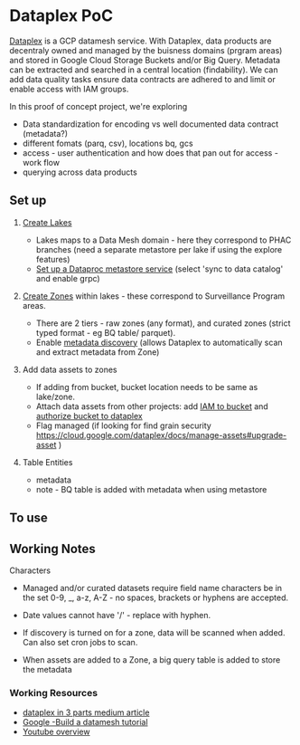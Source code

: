 # Dataplex PoC

[Dataplex](https://cloud.google.com/blog/products/data-analytics/build-a-data-mesh-on-google-cloud-with-dataplex-now-generally-available?utm_source=youtube&utm_medium=unpaidsoc&utm_campaign=fy22q1-googlecloudevents-blog-data-description-no-brand-global&utm_content=j2hU_vkiWa0-skyvine1026739764&utm_term=-) is a GCP datamesh service.  With Dataplex, data products are decentraly owned and managed by the buisness domains (prgram areas) and stored in Google Cloud Storage Buckets and/or Big Query. Metadata can be extracted and searched in a central location (findability). We can add data quality tasks ensure data contracts are adhered to and limit or enable access with IAM groups. 


In this proof of concept project, we're exploring 
- Data standardization for encoding vs  well documented data contract (metadata?)
- different fomats (parq, csv), locations bq, gcs
- access - user authentication and how does that pan out for access - work flow
- querying across data products


## Set up

1. [Create Lakes](https://cloud.google.com/dataplex/docs/create-lake) 
    *  Lakes maps to a Data Mesh domain - here they correspond to PHAC branches (need a separate metastore per lake if using the explore features)
    * [Set up a Dataproc metastore service](https://cloud.google.com/dataplex/docs/create-lake#metastore) (select 'sync to data catalog' and enable grpc)

2. [Create Zones](https://cloud.google.com/dataplex/docs/add-zone) within lakes - these correspond to Surveillance Program areas. 
    * There are 2 tiers - raw zones (any format), and curated zones (strict typed format - eg BQ table/ parquet).
    * Enable [metadata discovery](https://cloud.google.com/dataplex/docs/add-zone#:~:text=the%20same%20zone.-,Optional,-%3A%20Enable%20metadata%20discovery) (allows Dataplex to automatically scan and extract metadata from Zone)

3. Add data assets to zones 
    * If adding from bucket, bucket location needs to be same as lake/zone.
    * Attach data assets from other projects: add [IAM to bucket](https://cloud.google.com/dataplex/docs/manage-assets#role-for-bucket) and [authorize bucket to dataplex](https://cloud.google.com/dataplex/docs/create-lake#access-control)
    * Flag managed (if looking for  find grain security https://cloud.google.com/dataplex/docs/manage-assets#upgrade-asset )


4. Table Entities
    * metadata
    * note - BQ table is added with metadata when using metastore


## To use 

<!-- Search for [data](https://cloud.google.com/data-catalog/docs/how-to/search) -->


## Working Notes

Characters
* Managed and/or curated datasets require field name characters be in the set 0-9, _,  a-z, A-Z - no spaces, brackets or hyphens are accepted. 
* Date values cannot have '/' - replace with hyphen. 

* If discovery is turned on for a zone, data will be scanned when added. Can also set cron jobs to scan.
* When assets are added to a Zone, a big query table is added to store the metadata

<!-- pricing https://cloud.google.com/dataplex/pricing#dataplex_premium_processing_pricing -->

### Working Resources

* [dataplex in 3 parts medium article](https://medium.com/search?q=Diptiman+Raichaudhuri+dataplex)
* [Google -Build a datamesh tutorial](https://cloud.google.com/dataplex/docs/build-a-data-mesh?utm_source=youtube&utm_medium=unpaidsoc&utm_campaign=fy22q1-googlecloudevents-web-data-description-no-brand-global&utm_content=j2hU_vkiWa0-skyvine1026739764&utm_term=-)
* [Youtube overview](https://www.youtube.com/watch?v=j2hU_vkiWa0&t=970s)


<!-- service-176013304796@gcp-sa-dataplex.iam.gserviceaccount.com -->





